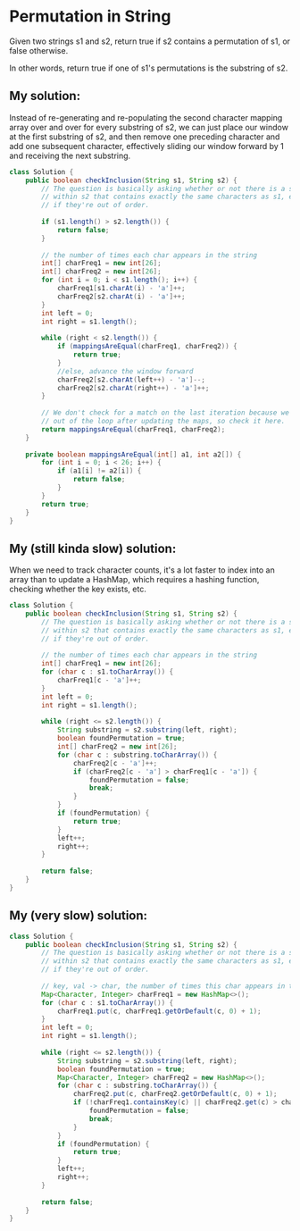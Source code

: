 # Permutation in String

Given two strings s1 and s2, return true if s2 contains a permutation of s1, or false otherwise.

In other words, return true if one of s1's permutations is the substring of s2.

## My solution:

Instead of re-generating and re-populating the second character mapping array over and over for every substring of s2, we can just place our window at the first substring of s2, and then remove one preceding character and add one subsequent character, effectively sliding our window forward by 1 and receiving the next substring.

```Java
class Solution {
    public boolean checkInclusion(String s1, String s2) {
        // The question is basically asking whether or not there is a substring
        // within s2 that contains exactly the same characters as s1, even
        // if they're out of order.
        
        if (s1.length() > s2.length()) {
            return false;
        }
        
        // the number of times each char appears in the string
        int[] charFreq1 = new int[26];
        int[] charFreq2 = new int[26];
        for (int i = 0; i < s1.length(); i++) {
            charFreq1[s1.charAt(i) - 'a']++;
            charFreq2[s2.charAt(i) - 'a']++;
        }
        int left = 0;
        int right = s1.length();
        
        while (right < s2.length()) {
            if (mappingsAreEqual(charFreq1, charFreq2)) {
                return true;
            }
            //else, advance the window forward
            charFreq2[s2.charAt(left++) - 'a']--;
            charFreq2[s2.charAt(right++) - 'a']++;
        }
        
        // We don't check for a match on the last iteration because we break
        // out of the loop after updating the maps, so check it here.
        return mappingsAreEqual(charFreq1, charFreq2);
    }
    
    private boolean mappingsAreEqual(int[] a1, int a2[]) {
        for (int i = 0; i < 26; i++) {
            if (a1[i] != a2[i]) {
                return false;
            }
        }
        return true;
    }
}
```

## My (still kinda slow) solution:

When we need to track character counts, it's a lot faster to index into an array than to update a HashMap, which requires a hashing function, checking whether the key exists, etc.

```Java
class Solution {
    public boolean checkInclusion(String s1, String s2) {
        // The question is basically asking whether or not there is a substring
        // within s2 that contains exactly the same characters as s1, even
        // if they're out of order.
        
        // the number of times each char appears in the string
        int[] charFreq1 = new int[26];
        for (char c : s1.toCharArray()) {
            charFreq1[c - 'a']++;
        }
        int left = 0;
        int right = s1.length();
        
        while (right <= s2.length()) {
            String substring = s2.substring(left, right);
            boolean foundPermutation = true;
            int[] charFreq2 = new int[26];
            for (char c : substring.toCharArray()) {
                charFreq2[c - 'a']++;
                if (charFreq2[c - 'a'] > charFreq1[c - 'a']) {
                    foundPermutation = false;
                    break;
                }
            }
            if (foundPermutation) {
                return true;
            }
            left++;
            right++;
        }
        
        return false;
    }
}
```

## My (very slow) solution:

```Java
class Solution {
    public boolean checkInclusion(String s1, String s2) {
        // The question is basically asking whether or not there is a substring
        // within s2 that contains exactly the same characters as s1, even
        // if they're out of order.
        
        // key, val -> char, the number of times this char appears in the string
        Map<Character, Integer> charFreq1 = new HashMap<>();
        for (char c : s1.toCharArray()) {
            charFreq1.put(c, charFreq1.getOrDefault(c, 0) + 1);
        }
        int left = 0;
        int right = s1.length();
        
        while (right <= s2.length()) {
            String substring = s2.substring(left, right);
            boolean foundPermutation = true;
            Map<Character, Integer> charFreq2 = new HashMap<>();
            for (char c : substring.toCharArray()) {
                charFreq2.put(c, charFreq2.getOrDefault(c, 0) + 1);
                if (!charFreq1.containsKey(c) || charFreq2.get(c) > charFreq1.get(c)) {
                    foundPermutation = false;
                    break;
                }
            }
            if (foundPermutation) {
                return true;
            }
            left++;
            right++;
        }
        
        return false;
    }
}
```
